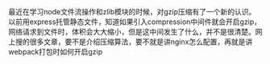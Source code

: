 最近在学习node文件流操作和zlib模块的时候，对gzip压缩有了一个新的认识。以前用express托管静态文件，知道如果引入compression中间件就会开启gzip，网络请求到文件时，体积会大大缩小，但是这中间发生了什么，并不是很清楚。网上搜的很多文章，要不是介绍压缩算法，要不就是讲nginx怎么配置，再就是讲webpack打包时如何开启gzip

